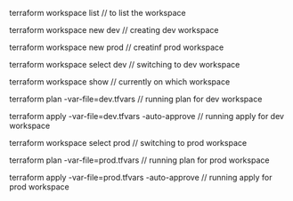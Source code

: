 terraform workspace list // to list the workspace

terraform workspace new dev // creating dev workspace

terraform workspace new prod // creatinf prod workspace

terraform workspace select dev // switching to dev workspace

terraform workspace show // currently on which workspace

terraform plan -var-file=dev.tfvars // running plan for dev workspace

terraform apply -var-file=dev.tfvars -auto-approve // running apply for dev workspace

terraform workspace select prod // switching to prod workspace

terraform plan -var-file=prod.tfvars // running plan for prod workspace

terraform apply -var-file=prod.tfvars -auto-approve // running apply for prod workspace
